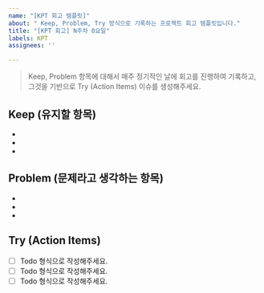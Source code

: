 ```yaml
---
name: "[KPT 회고 템플릿]"
about: " Keep, Problem, Try 방식으로 기록하는 프로젝트 회고 템플릿입니다."
title: "[KPT 회고] N주차 0요일"
labels: KPT
assignees: ''

---
```


> Keep, Problem 항목에 대해서 매주 정기적인 날에 회고를 진행하여 기록하고, 그것을 기반으로 Try (Action Items)  이슈를 생성해주세요.

## Keep (유지할 항목)
- 
- 
-

## Problem (문제라고 생각하는 항목)
-
-
-

## Try (Action Items)
- [ ] Todo 형식으로 작성해주세요.
- [ ] Todo 형식으로 작성해주세요.
- [ ] Todo 형식으로 작성해주세요.
